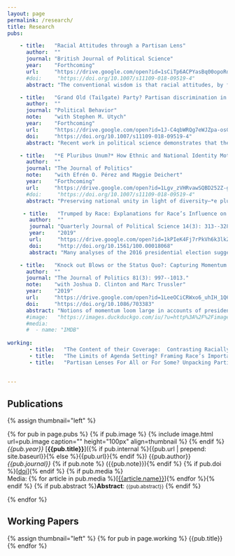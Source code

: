```yaml
---
layout: page
permalink: /research/
title: Research
pubs:

    - title:   "Racial Attitudes through a Partisan Lens"
      author:  ""
      journal: "British Journal of Political Science"
      year:    "Forthcoming"
      url:     "https://drive.google.com/open?id=1sCiTp6ACPYasBq00opoRdEragvpsuWCS"
      #doi:     "https://doi.org/10.1007/s11109-018-09519-4"
      abstract: "The conventional wisdom is that racial attitudes, by forming through early socialization processes, are causally prior to most things political, including whites’ party identifications. Yet, a broad literature demonstrates that partisanship can shape mass attitudes. I argue that this influence extends even to presumptively fundamental predispositions like racial attitudes. Applying cross-lagged models to panel data from the 1990s and 2000s, I demonstrate that whites align their racial attitudes with their party loyalties. Partisanship’s influence is more pronounced in the latter time period, results consistent with a view that changes in the political context can make partisanship a more likely causal force on other attitudes. Racial concerns not only provide a foundation for political conflict, but my results reveal that political processes can actually increase or decrease racial animus."

    - title:   "Grand Old (Tailgate) Party? Partisan discrimination in apolitical settings"
      author:  ""
      journal: "Political Behavior"
      note:    "with Stephen M. Utych"
      year:    "Forthcoming"
      url:     "https://drive.google.com/open?id=1J-C4qbWRQg7eWJZpa-osGKkotAyhzSsK"
      doi:     "https://doi.org/10.1007/s11109-018-09519-4"
      abstract: "Recent work in political science demonstrates that the American public is strongly divided on partisan lines. Levels of affective polarization are so great, it seems, that partisanship even shapes behavior in apolitical settings. However, this literature does not account for other salient identity dimensions on which people make decisions in apolitical settings, potentially stacking the deck in favor of partisanship. We address this limitation with a pair of experiments studying price discrimination among college football fans. We find that partisan discrimination exists, even when the decision context explicitly calls attention to another social identity. But, importantly, this appears to function mostly as in-group favoritism rather than out-group hostility."

    - title:   "*E Pluribus Unum?* How Ethnic and National Identity Motivate Individual Reactions to a Political Ideal"
      author:  ""
      journal: "The Journal of Politics"
      note:    "with Efrén O. Pérez and Maggie Deichert"
      year:    "Forthcoming"
      url:     "https://drive.google.com/open?id=1Lgv_zVHRvawSQBD252Z-gvpZh4HQEbRi"
      #doi:     "https://doi.org/10.1007/s11109-018-09519-4"
      abstract: "Preserving national unity in light of diversity—*e pluribus unum*—is a challenge in immigrant-receiving nations like the U.S. We claim that endorsement of this view is structured by the varied bond between ethnic and national identity among immigrant minorities and native majorities, a proposition we test across three studies of U.S. Latinos and Whites. Study 1 uses national survey data to show that ethnic and national identity are associated with support for this objective, though in varied ways among these groups. Studies 2 and 3 sharpen these results experimentally by illuminating the role of elite rhetoric in forging these connections. We show that elite remarks about the (in-)compatibility of ethnic and national identity motivate support for *e pluribus unum* through the specific attachment it influences. That is, elite rhetoric causes shifts in ethnic or national identity, which then asymmetrically shapes support for *e pluribus unum* among Latinos and Whites."

     - title:   "Trumped by Race: Explanations for Race’s Influence on Whites’ Votes in 2016"
       author:  ""
       journal: "Quarterly Journal of Political Science 14(3): 313--328"
       year:    "2019"
       url:     "https://drive.google.com/open?id=1kPIeK4Fj7rPkVh6k3lkZe_wTzqRLEtIr"
       doi:     "http://doi.org/10.1561/100.00018068"
       abstract: "Many analyses of the 2016 presidential election suggest that Whites’ racial attitudes played a central role in explaining vote choice, and to a degree greater than preceding years. Most explanations for this outcome emphasize the role that Donald Trump’s campaign played in activating these attitudes. These stories, however, elide an alternative explanation for these same results: a growing polarization in racial attitudes by party driven by changes among Democrats between 2012 and 2016. This matters because the two possibilities—campaign dynamics that increase the relevance of certain attitudes on vote choice or long-term distributional shifts—can produce observationally equivalent regression coefficients. I urge caution against offering singular explanations for why race mattered in 2016 because while it surely did, it is less clear how and, especially, for whom."

    - title:   "Knock out Blows or the Status Quo?: Capturing Momentum in the 2016 Primaries"
      author:  ""
      journal: "The Journal of Politics 81(3): 997--1013."
      note:    "with Joshua D. Clinton and Marc Trussler"
      year:    "2019"
      url:     "https://drive.google.com/open?id=1LeeOCiCRWxo6_uhIH_1Q6vxsJro78VH5"
      doi:     "https://doi.org/10.1086/703383"
      abstract: "Notions of momentum loom large in accounts of presidential primaries despite im- precision about its meaning and measurement. Defining momentum as the impact election outcomes have on candidate support above and beyond existing trends and leveraging a rolling cross-section of more than 325,000 interviews to examine daily changes in candidate support in the 2016 nomination contests reveals scant evidence that primary election outcomes uniquely affect respondents’ preferences over the competing candidates. Preferences sometimes respond to election outcomes, but the estimated effects are indistinguishable from effects occurring on non-election days. There is also no evidence that those who should be most receptive to new information are more affected by election outcomes. As a result, our investigation strongly suggests that election outcomes are not uniquely important for affecting opinions and shaping the outcome of nomination contests."
      #image:   "https://images.duckduckgo.com/iu/?u=http%3A%2F%2Fimages.moviepostershop.com%2Fthe-matrix-movie-poster-1999-1020518087.jpg&f=1"
      #media:
      #  - name: "IMDB"
      
working:
       - title:   "The Content of their Coverage:  Contrasting Racially Conservative and Liberal Elite Rhetoric"
       - title:   "The Limits of Agenda Setting? Framing Race’s Importance"
       - title:   "Partisan Lenses For All or For Some? Unpacking Partisanship’s Causal Influence on Racial Attitudes"
       
      
---
```

## Publications
{% assign thumbnail="left" %}

{% for pub in page.pubs %}
{% if pub.image %} {% include image.html url=pub.image caption="" height="100px" align=thumbnail %} {% endif %}
*{{pub.year}}*  [**{{pub.title}}**]({% if pub.internal %}{{pub.url | prepend: site.baseurl}}{% else %}{{pub.url}}{% endif %}) {{pub.author}} *{{pub.journal}}* 
{% if pub.note %} ({{pub.note}}){% endif %} 
{% if pub.doi %}[[doi]({{pub.doi}})]{% endif %}
{% if pub.media %}<br />Media: {% for article in pub.media %}[[{{article.name}}]({{article.url}})]{% endfor %}{% endif %}
{% if pub.abstract %}**Abstract**:  <span style="font-size:.8em;">{{pub.abstract}}</span> {% endif %}

{% endfor %}

## Working Papers
{% assign thumbnail="left" %}
{% for pub in page.working %}
{{pub.title}}
{% endfor %}
